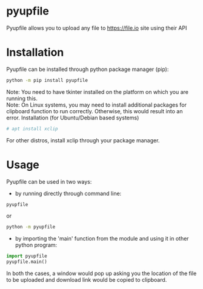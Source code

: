﻿# pyupfile
Pyupfile allows you to upload any file to https://file.io site using their API

# Installation
Pyupfile can be installed through python package manager (pip):
```bash
python -m pip install pyupfile
```  
Note: You need to have tkinter installed on the platform on which you are running this.  
Note: On Linux systems, you may need to install additional packages for clipboard function to run correctly. Otherwise, this would result into an error.
Installation (for Ubuntu/Debian based systems)  
```bash
# apt install xclip
```   
For other distros, install xclip through your package manager.

# Usage
Pyupfile can be used in two ways:
- by running directly through command line:  
```bash
pyupfile
```
or 
```bash
python -m pyupfile
```
- by importing the 'main' function from the module and using it in other python program:  
```python
import pyupfile
pyupfile.main()
```  
In both the cases, a window would pop up asking you the location of the file to be uploaded and download link would be copied to clipboard.